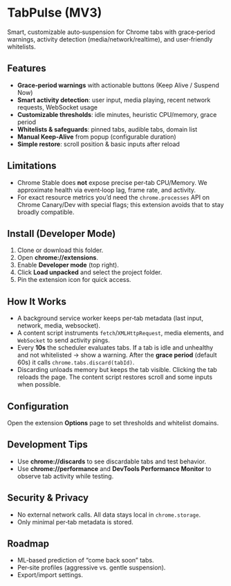 # TabPulse (MV3)

Smart, customizable auto‑suspension for Chrome tabs with grace‑period warnings, activity detection (media/network/realtime), and user‑friendly whitelists.

## Features
- **Grace‑period warnings** with actionable buttons (Keep Alive / Suspend Now)
- **Smart activity detection**: user input, media playing, recent network requests, WebSocket usage
- **Customizable thresholds**: idle minutes, heuristic CPU/memory, grace period
- **Whitelists & safeguards**: pinned tabs, audible tabs, domain list
- **Manual Keep‑Alive** from popup (configurable duration)
- **Simple restore**: scroll position & basic inputs after reload

## Limitations
- Chrome Stable does **not** expose precise per‑tab CPU/Memory. We approximate health via event‑loop lag, frame rate, and activity.
- For exact resource metrics you’d need the `chrome.processes` API on Chrome Canary/Dev with special flags; this extension avoids that to stay broadly compatible.

## Install (Developer Mode)
1. Clone or download this folder.
2. Open **chrome://extensions**.
3. Enable **Developer mode** (top right).
4. Click **Load unpacked** and select the project folder.
5. Pin the extension icon for quick access.

## How It Works
- A background service worker keeps per‑tab metadata (last input, network, media, websocket).
- A content script instruments `fetch`/`XMLHttpRequest`, media elements, and `WebSocket` to send activity pings.
- Every **10s** the scheduler evaluates tabs. If a tab is idle and unhealthy and not whitelisted → show a warning. After the **grace period** (default 60s) it calls `chrome.tabs.discard(tabId)`.
- Discarding unloads memory but keeps the tab visible. Clicking the tab reloads the page. The content script restores scroll and some inputs when possible.

## Configuration
Open the extension **Options** page to set thresholds and whitelist domains.

## Development Tips
- Use **chrome://discards** to see discardable tabs and test behavior.
- Use **chrome://performance** and **DevTools Performance Monitor** to observe tab activity while testing.

## Security & Privacy
- No external network calls. All data stays local in `chrome.storage`.
- Only minimal per‑tab metadata is stored.

## Roadmap
- ML‑based prediction of “come back soon” tabs.
- Per‑site profiles (aggressive vs. gentle suspension).
- Export/import settings.